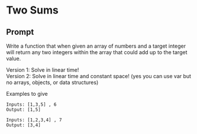 # Two Sums

## Prompt

Write a function that when given an array of numbers and a target integer will return any two integers within the array that could add up to the target value.

Version 1: Solve in linear time! <br>
Version 2: Solve in linear time and constant space! (yes you can use var but no arrays, objects, or data structures)

Examples to give

```
Inputs: [1,3,5] , 6
Output: [1,5]

Inputs: [1,2,3,4] , 7
Output: [3,4]

```
